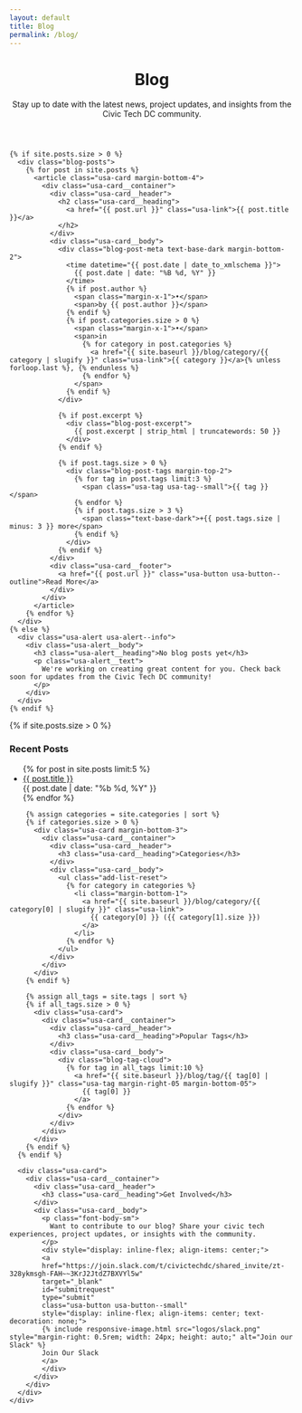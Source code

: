 ```yaml
---
layout: default
title: Blog
permalink: /blog/
---
```


<div class="grid-row grid-gap">
  <div class="tablet:grid-col-8">
    <header class="margin-bottom-4">
      <h1 class="font-heading-xl">Blog</h1>
      <p class="font-body-lg text-base-darker">
        Stay up to date with the latest news, project updates, and insights from the Civic Tech DC community.
      </p>
    </header>

    {% if site.posts.size > 0 %}
      <div class="blog-posts">
        {% for post in site.posts %}
          <article class="usa-card margin-bottom-4">
            <div class="usa-card__container">
              <div class="usa-card__header">
                <h2 class="usa-card__heading">
                  <a href="{{ post.url }}" class="usa-link">{{ post.title }}</a>
                </h2>
              </div>
              <div class="usa-card__body">
                <div class="blog-post-meta text-base-dark margin-bottom-2">
                  <time datetime="{{ post.date | date_to_xmlschema }}">
                    {{ post.date | date: "%B %d, %Y" }}
                  </time>
                  {% if post.author %}
                    <span class="margin-x-1">•</span>
                    <span>by {{ post.author }}</span>
                  {% endif %}
                  {% if post.categories.size > 0 %}
                    <span class="margin-x-1">•</span>
                    <span>in 
                      {% for category in post.categories %}
                        <a href="{{ site.baseurl }}/blog/category/{{ category | slugify }}" class="usa-link">{{ category }}</a>{% unless forloop.last %}, {% endunless %}
                      {% endfor %}
                    </span>
                  {% endif %}
                </div>
                
                {% if post.excerpt %}
                  <div class="blog-post-excerpt">
                    {{ post.excerpt | strip_html | truncatewords: 50 }}
                  </div>
                {% endif %}
                
                {% if post.tags.size > 0 %}
                  <div class="blog-post-tags margin-top-2">
                    {% for tag in post.tags limit:3 %}
                      <span class="usa-tag usa-tag--small">{{ tag }}</span>
                    {% endfor %}
                    {% if post.tags.size > 3 %}
                      <span class="text-base-dark">+{{ post.tags.size | minus: 3 }} more</span>
                    {% endif %}
                  </div>
                {% endif %}
              </div>
              <div class="usa-card__footer">
                <a href="{{ post.url }}" class="usa-button usa-button--outline">Read More</a>
              </div>
            </div>
          </article>
        {% endfor %}
      </div>
    {% else %}
      <div class="usa-alert usa-alert--info">
        <div class="usa-alert__body">
          <h3 class="usa-alert__heading">No blog posts yet</h3>
          <p class="usa-alert__text">
            We're working on creating great content for you. Check back soon for updates from the Civic Tech DC community!
          </p>
        </div>
      </div>
    {% endif %}
  </div>

  <aside class="tablet:grid-col-4">
    <div class="blog-sidebar padding-left-3">
      {% if site.posts.size > 0 %}
        <div class="usa-card margin-bottom-3">
          <div class="usa-card__container">
            <div class="usa-card__header">
              <h3 class="usa-card__heading">Recent Posts</h3>
            </div>
            <div class="usa-card__body">
              <ul class="add-list-reset">
                {% for post in site.posts limit:5 %}
                  <li class="margin-bottom-2">
                    <a href="{{ post.url }}" class="usa-link">{{ post.title }}</a>
                    <div class="text-base-dark font-mono-2xs">{{ post.date | date: "%b %d, %Y" }}</div>
                  </li>
                {% endfor %}
              </ul>
            </div>
          </div>
        </div>

        {% assign categories = site.categories | sort %}
        {% if categories.size > 0 %}
          <div class="usa-card margin-bottom-3">
            <div class="usa-card__container">
              <div class="usa-card__header">
                <h3 class="usa-card__heading">Categories</h3>
              </div>
              <div class="usa-card__body">
                <ul class="add-list-reset">
                  {% for category in categories %}
                    <li class="margin-bottom-1">
                      <a href="{{ site.baseurl }}/blog/category/{{ category[0] | slugify }}" class="usa-link">
                        {{ category[0] }} ({{ category[1].size }})
                      </a>
                    </li>
                  {% endfor %}
                </ul>
              </div>
            </div>
          </div>
        {% endif %}

        {% assign all_tags = site.tags | sort %}
        {% if all_tags.size > 0 %}
          <div class="usa-card">
            <div class="usa-card__container">
              <div class="usa-card__header">
                <h3 class="usa-card__heading">Popular Tags</h3>
              </div>
              <div class="usa-card__body">
                <div class="blog-tag-cloud">
                  {% for tag in all_tags limit:10 %}
                    <a href="{{ site.baseurl }}/blog/tag/{{ tag[0] | slugify }}" class="usa-tag margin-right-05 margin-bottom-05">
                      {{ tag[0] }}
                    </a>
                  {% endfor %}
                </div>
              </div>
            </div>
          </div>
        {% endif %}
      {% endif %}

      <div class="usa-card">
        <div class="usa-card__container">
          <div class="usa-card__header">
            <h3 class="usa-card__heading">Get Involved</h3>
          </div>
          <div class="usa-card__body">
            <p class="font-body-sm">
              Want to contribute to our blog? Share your civic tech experiences, project updates, or insights with the community.
            </p>
            <div style="display: inline-flex; align-items: center;">
            <a
            href="https://join.slack.com/t/civictechdc/shared_invite/zt-328ykmsgh-FAH~~3KrJ2JtdZ7BXVYl5w"
            target="_blank"
            id="submitrequest"
            type="submit"
            class="usa-button usa-button--small"
            style="display: inline-flex; align-items: center; text-decoration: none;">
            {% include responsive-image.html src="logos/slack.png" style="margin-right: 0.5rem; width: 24px; height: auto;" alt="Join our Slack" %}
            Join Our Slack
            </a>
            </div>
          </div>
        </div>
      </div>
    </div>
  </aside>
</div>
